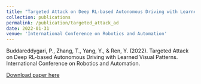 ```yaml
---
title: "Targeted Attack on Deep RL-based Autonomous Driving with Learned Visual Patterns"
collection: publications
permalink: /publication/targeted_attack_ad
date: 2022-01-31
venue: 'International Conference on Robotics and Automation'
---
```

<!-- This paper is about the number 1. The number 2 is left for future work. -->

Buddareddygari, P., Zhang, T., Yang, Y., & Ren, Y. (2022). Targeted Attack on Deep RL-based Autonomous Driving with Learned Visual Patterns. International Conference on Robotics and Automation.

[Download paper here](https://arxiv.org/pdf/2109.07723)
